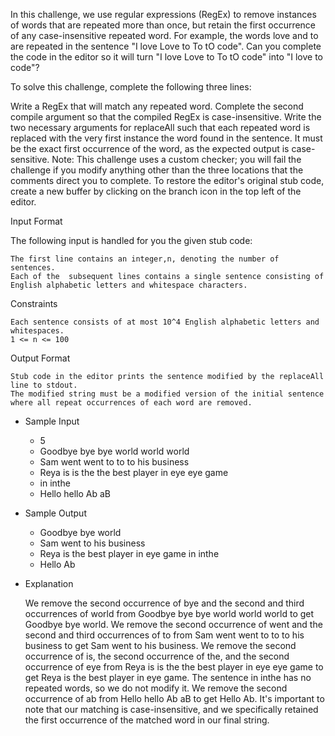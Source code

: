 In this challenge, we use regular expressions (RegEx) to remove instances of words that are repeated more than once,
but retain the first occurrence of any case-insensitive repeated word.
For example, the words love and to are repeated in the sentence "I love Love to To tO code".
Can you complete the code in the editor so it will turn "I love Love to To tO code" into "I love to code"?

To solve this challenge, complete the following three lines:

Write a RegEx that will match any repeated word.
Complete the second compile argument so that the compiled RegEx is case-insensitive.
Write the two necessary arguments for replaceAll such that each repeated word is replaced with the very first instance
the word found in the sentence. It must be the exact first occurrence of the word, as the expected output is case-sensitive.
Note: This challenge uses a custom checker; you will fail the challenge if you modify anything
other than the three locations that the comments direct you to complete.
To restore the editor's original stub code, create a new buffer by clicking on the branch icon in the top left of the editor.

Input Format

The following input is handled for you the given stub code:

    The first line contains an integer,n, denoting the number of sentences.
    Each of the  subsequent lines contains a single sentence consisting of English alphabetic letters and whitespace characters.

Constraints

    Each sentence consists of at most 10^4 English alphabetic letters and whitespaces.
    1 <= n <= 100

Output Format

    Stub code in the editor prints the sentence modified by the replaceAll line to stdout.
    The modified string must be a modified version of the initial sentence where all repeat occurrences of each word are removed.

* Sample Input

    - 5
    - Goodbye bye bye world world world
    - Sam went went to to to his business
    - Reya is is the the best player in eye eye game
    - in inthe
    - Hello hello Ab aB

* Sample Output

    - Goodbye bye world
    - Sam went to his business
    - Reya is the best player in eye game
    in inthe
    - Hello Ab

* Explanation

    We remove the second occurrence of bye and the second and third occurrences of world
    from Goodbye bye bye world world world to get Goodbye bye world.
    We remove the second occurrence of went and the second and third occurrences of to
    from Sam went went to to to his business to get Sam went to his business.
    We remove the second occurrence of is, the second occurrence of the, and the second occurrence of eye
    from Reya is is the the best player in eye eye game to get Reya is the best player in eye game.
    The sentence in inthe has no repeated words, so we do not modify it.
    We remove the second occurrence of ab from Hello hello Ab aB to get Hello Ab. It's important to note that our matching
    is case-insensitive, and we specifically retained the first occurrence of the matched word in our final string.